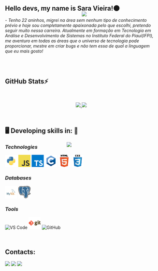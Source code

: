 ## Hello devs, my name is Sara Vieira!🌑
<img align="right" width="250px" style="margin-top:-20px" src="https://github.com/thedevsara/thedevsara/assets/142101366/a74fd5df-22c9-42b7-b838-5b4daa2666be">


*- Tenho 22 aninhos, migrei na área sem nenhum tipo de conhecimento prévio e hoje sou completamente apaixonada pelo que escolhi, pretendo seguir muito nessa carreira. Atualmente em formação em Tecnologia em Análise e Desenvolvimento de Sistemas no Instituto Federal do Piauí(IFPI), me aventuro em todas as áreas que o universo de tecnologia pode proporcionar, mestre em criar bugs e não tem essa de qual a linguagem que eu mais gosto!*

<br>
<br>

## GitHub Stats⚡

<br>
<p align="center">
<a href="https://github.com/thedevsara">
  <img height="180em" src="https://github-readme-stats-eight-theta.vercel.app/api?username=thedevsara&show_icons=true&theme=algolia&include_all_commits=true&count_private=true"/>
  <img height="180em" src="https://github-readme-stats-eight-theta.vercel.app/api/top-langs/?username=thedevsara&layout=compact&langs_count=8&theme=algolia"/>
</a>
</p>
<br>

## 🖥️ Developing skills in: 💪
<img width="300px" align="right" src="https://github.com/thedevsara/thedevsara/assets/142101366/6893df73-7707-4e1d-8767-91ed63b70b4b">

### *Technologies*

<img title="Python" alt="Python" width="40px" src="https://raw.githubusercontent.com/github/explore/master/topics/python/python.png" />  <img title="JavaScript" alt="JavaScript" width="40px" src="https://raw.githubusercontent.com/github/explore/master/topics/javascript/javascript.png" />  <img title="Typescript" alt="Typescript" width="40px" src="https://raw.githubusercontent.com/github/explore/main/topics/typescript/typescript.png"/>  <img title="C" alt="C" width="40px" src="https://raw.githubusercontent.com/github/explore/master/topics/c/c.png" />  <img title="HTML" alt="HTML" width="40px" src="https://raw.githubusercontent.com/github/explore/master/topics/html/html.png" />  <img title="CSS" alt="CSS" width="40px" src="https://raw.githubusercontent.com/github/explore/master/topics/css/css.png" />

### *Databases*

<img title="MySQL" alt="MySQL" width="40px" src="https://raw.githubusercontent.com/github/explore/main/topics/mysql/mysql.png"> <img title="PostgreSQL" alt="PostgreSQL" width="40px" src="https://raw.githubusercontent.com/github/explore/main/topics/postgresql/postgresql.png"> 


### *Tools*

<img title="VS Code" alt="VS Code" width="40px" src="https://img.icons8.com/fluent/48/000000/visual-studio-code-2019.png"> <img title="Git" alt="Git" width="40px" src="https://raw.githubusercontent.com/github/explore/master/topics/git/git.png"> <img title="GitHub" alt="GitHub" width="40px" src="https://github.githubassets.com/images/modules/logos_page/GitHub-Mark.png">

<br>


## Contacts:

<div>
<a href="https://instagram.com/saravieira.dev" target="_blank"><img loading="lazy" src="https://img.shields.io/badge/-Instagram-%23E4405F?style=for-the-badge&logo=instagram&logoColor=white" target="_blank"></a>
<a href = "mailto:saravieira.dev@gmail.com"><img loading="lazy" src="https://img.shields.io/badge/Gmail-D14836?style=for-the-badge&logo=gmail&logoColor=white" target="_blank"></a>
<a href="https://www.linkedin.com/in/sara-vieira-64189b1b3" target="_blank"><img loading="lazy" src="https://img.shields.io/badge/-LinkedIn-%230077B5?style=for-the-badge&logo=linkedin&logoColor=white" target="_blank"></a>   
<div>






